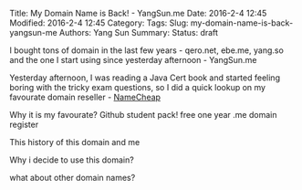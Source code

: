 Title: My Domain Name is Back! - YangSun.me
Date: 2016-2-4 12:45
Modified: 2016-2-4 12:45
Category: 
Tags:
Slug: my-domain-name-is-back-yangsun-me
Authors: Yang Sun
Summary:
Status: draft

I bought tons of domain in the last few years - qero.net, ebe.me, yang.so and the one I start using since yesterday afternoon - YangSun.me

Yesterday afternoon, I was reading a Java Cert book and started feeling boring with the tricky exam questions, so I did a quick lookup on my favourate domain reseller - [NameCheap](#)

Why it is my favourate?
Github student pack!
free one year .me domain register

This history of this domain and me

Why i decide to use this domain?


what about other domain names?

